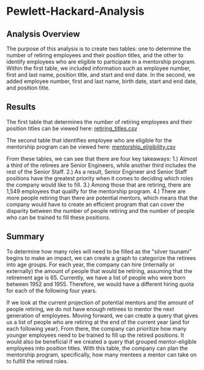 # Pewlett-Hackard-Analysis
## Analysis Overview
The purpose of this analysis is to create two tables: one to determine the number of retiring employees and their position titles, and the other to identify employees who are eligible to participate in a mentorship program. Within the first table, we included information such as employee number, first and last name, position title, and start and end date. In the second, we added employee number, first and last name, birth date, start and end date, and position title. 

## Results
The first table that determines the number of retiring employees and their position titles can be viewed here: [retiring_titles.csv]()

The second table that identifies employee who are eligible for the mentorship program can be viewed here: [mentorship_eligibility.csv]()

From these tables, we can see that there are four key takeaways:
1.) Almost a third of the retirees are Senior Engineers, while another third includes the rest of the Senior Staff.
2.) As a result, Senior Engineer and Senior Staff positions have the greatest priority when it comes to deciding which roles the company would like to fill.
3.) Among those that are retiring, there are 1,549 employees that qualify for the mentorship program.
4.) There are more people retiring than there are potential mentors, which means that the company would have to create an efficient program that can cover the disparity between the number of people retiring and the number of people who can be trained to fill these positions.

## Summary
To determine how many roles will need to be filled as the "silver tsunami" begins to make an impact, we can create a graph to categorize the retirees into age groups. For each year, the company can hire (internally or externally) the amount of people that would be retiring, assuming that the retirement age is 65. Currently, we have a list of people who were born between 1952 and 1955. Therefore, we would have a different hiring quota for each of the following four years.

If we look at the current projection of potential mentors and the amount of people retiring, we do not have enough retirees to mentor the next generation of employees. Moving forward, we can create a query that gives us a list of people who are retiring at the end of the current year (and for each following year). From there, the company can prioritize how many younger employees need to be trained to fill up the retired positions. It would also be beneficial if we created a query that grouped mentor-eligible employees into position titles. With this table, the company can plan the mentorship program, specifically, how many mentees a mentor can take on to fulfill the retired roles. 
